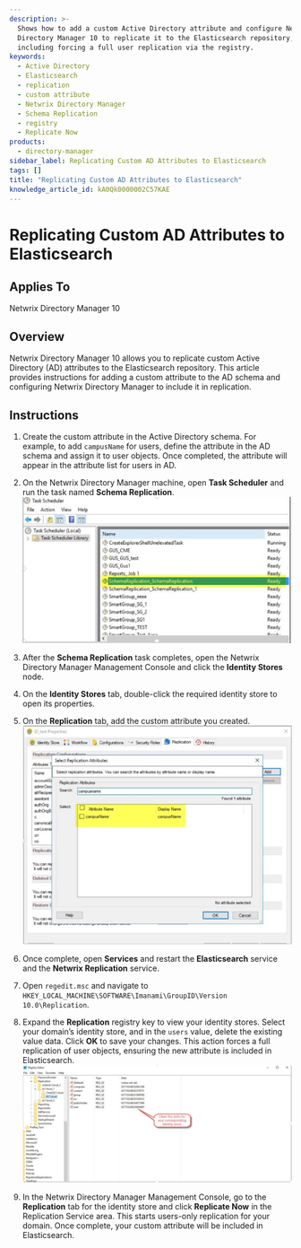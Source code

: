 ```yaml
---
description: >-
  Shows how to add a custom Active Directory attribute and configure Netwrix
  Directory Manager 10 to replicate it to the Elasticsearch repository,
  including forcing a full user replication via the registry.
keywords:
  - Active Directory
  - Elasticsearch
  - replication
  - custom attribute
  - Netwrix Directory Manager
  - Schema Replication
  - registry
  - Replicate Now
products:
  - directory-manager
sidebar_label: Replicating Custom AD Attributes to Elasticsearch
tags: []
title: "Replicating Custom AD Attributes to Elasticsearch"
knowledge_article_id: kA0Qk0000002C57KAE
---
```


# Replicating Custom AD Attributes to Elasticsearch

## Applies To
Netwrix Directory Manager 10

## Overview
Netwrix Directory Manager 10 allows you to replicate custom Active Directory (AD) attributes to the Elasticsearch repository. This article provides instructions for adding a custom attribute to the AD schema and configuring Netwrix Directory Manager to include it in replication.

## Instructions
1. Create the custom attribute in the Active Directory schema. For example, to add `campusName` for users, define the attribute in the AD schema and assign it to user objects. Once completed, the attribute will appear in the attribute list for users in AD.

2. On the Netwrix Directory Manager machine, open **Task Scheduler** and run the task named **Schema Replication**.  
   ![Task Scheduler with Schema Replication task highlighted](images/ka0Qk000000CtIT_0EMQk00000BQYMJ.png)

3. After the **Schema Replication** task completes, open the Netwrix Directory Manager Management Console and click the **Identity Stores** node.

4. On the **Identity Stores** tab, double-click the required identity store to open its properties.

5. On the **Replication** tab, add the custom attribute you created.  
   ![Replication tab in Identity Store properties with custom attribute added](images/ka0Qk000000CtIT_0EMQk00000BQZgZ.png)

6. Once complete, open **Services** and restart the **Elasticsearch** service and the **Netwrix Replication** service.

7. Open `regedit.msc` and navigate to `HKEY_LOCAL_MACHINE\SOFTWARE\Imanami\GroupID\Version 10.0\Replication`.

8. Expand the **Replication** registry key to view your identity stores. Select your domain’s identity store, and in the `users` value, delete the existing value data. Click **OK** to save your changes. This action forces a full replication of user objects, ensuring the new attribute is included in Elasticsearch.  
   ![Registry editor showing Replication key and users value](images/ka0Qk000000CtIT_0EMQk00000BQXA7.png)

9. In the Netwrix Directory Manager Management Console, go to the **Replication** tab for the identity store and click **Replicate Now** in the Replication Service area. This starts users-only replication for your domain. Once complete, your custom attribute will be included in Elasticsearch.
